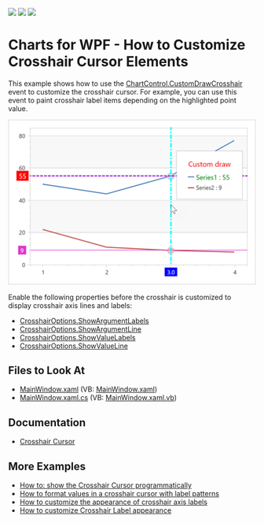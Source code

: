 <!-- default badges list -->
![](https://img.shields.io/endpoint?url=https://codecentral.devexpress.com/api/v1/VersionRange/128569577/22.2.2%2B)
[![](https://img.shields.io/badge/Open_in_DevExpress_Support_Center-FF7200?style=flat-square&logo=DevExpress&logoColor=white)](https://supportcenter.devexpress.com/ticket/details/E4385)
[![](https://img.shields.io/badge/📖_How_to_use_DevExpress_Examples-e9f6fc?style=flat-square)](https://docs.devexpress.com/GeneralInformation/403183)
<!-- default badges end -->
# Charts for WPF - How to Customize Crosshair Cursor Elements

This example shows how to use the [ChartControl.CustomDrawCrosshair](https://docs.devexpress.com/WPF/DevExpress.Xpf.Charts.ChartControl.CustomDrawCrosshair) event to customize the crosshair cursor. For example, you can use this event to paint crosshair label items depending on the highlighted point value.

![Chart with the customized crosshair cursor](images/results.png)

Enable the following properties before the crosshair is customized to display crosshair axis lines and labels:

* [CrosshairOptions.ShowArgumentLabels](https://docs.devexpress.com/WPF/DevExpress.Xpf.Charts.CrosshairOptions.ShowArgumentLabels?p=netframework)
* [CrosshairOptions.ShowArgumentLine](https://docs.devexpress.com/WPF/DevExpress.Xpf.Charts.CrosshairOptions.ShowArgumentLine?p=netframework)
* [CrosshairOptions.ShowValueLabels](https://docs.devexpress.com/WPF/DevExpress.Xpf.Charts.CrosshairOptions.ShowValueLabels?p=netframework)
* [CrosshairOptions.ShowValueLine](https://docs.devexpress.com/WPF/DevExpress.Xpf.Charts.CrosshairOptionsBase.ShowValueLine?p=netframework)


## Files to Look At

* [MainWindow.xaml](./CS/CrosshairCustomDraw/MainWindow.xaml) (VB: [MainWindow.xaml](./VB/CrosshairCustomDraw/MainWindow.xaml))
* [MainWindow.xaml.cs](./CS/CrosshairCustomDraw/MainWindow.xaml.cs) (VB: [MainWindow.xaml.vb](./VB/CrosshairCustomDraw/MainWindow.xaml.vb))

## Documentation

* [Crosshair Cursor](https://docs.devexpress.com/WPF/14682/controls-and-libraries/charts-suite/chart-control/tooltip-and-crosshair-cursor/crosshair-cursor?p=netframework)

## More Examples

* [How to: show the Crosshair Cursor programmatically](https://github.com/DevExpress-Examples/how-to-show-the-crosshair-cursor-programmatically-t466164)
* [How to format values in a crosshair cursor with label patterns](https://github.com/DevExpress-Examples/how-to-format-values-in-a-crosshair-cursor-via-a-labels-patterns-e4478)
* [How to customize the appearance of crosshair axis labels](https://github.com/DevExpress-Examples/how-to-customize-the-appearance-of-crosshair-axis-labels-e4074)
* [How to customize Crosshair Label appearance](https://github.com/DevExpress-Examples/how-to-customize-the-crosshair-label-appearance-t478135)

